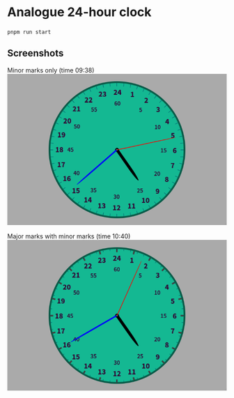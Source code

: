 # Analogue 24-hour clock

`pnpm run start`

## Screenshots
Minor marks only (time 09:38)
![Minor marks only at 09:38](images/minor-marks-time-0938.png?raw=true)

Major marks with minor marks (time 10:40)
![Major marks at 10:40](images/major-marks-time-1040.png?raw=true)